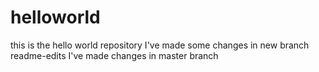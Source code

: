 # helloworld
this is the hello world repository
I've made some changes in new branch readme-edits
I've made changes in master branch
